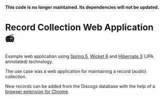 **This code is no longer maintained. Its dependencies will not be updated.**

# Record Collection Web Application 📻

Example web application using [Spring 5](https://spring.io/), [Wicket 6](https://wicket.apache.org/) and [Hibernate 3](https://hibernate.org/) (JPA annotated) technology.

The use case was a web application for maintaining a record (audio) collection.

New records can be added from the Discogs database with the help of a [browser extension for Chrome](https://developer.mozilla.org/docs/Mozilla/Add-ons/WebExtensions).
